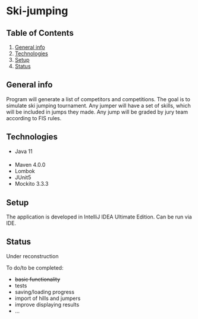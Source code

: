 # Ski-jumping

## Table of Contents
1. [General info](#General-info)
2. [Technologies](#Technologies)
3. [Setup](#Setup)
4. [Status](#Status)

## General info
Program will generate a list of competitors and competitions. The goal is to simulate ski jumping tournament.
Any jumper will have a set of skills, which will be included in jumps they made.
Any jump will be graded by jury team according to FIS rules.

## Technologies
- Java 11
####
- Maven 4.0.0
- Lombok 
- JUnit5
- Mockito 3.3.3

## Setup
The application is developed in IntelliJ IDEA Ultimate Edition.
Can be run via IDE. 


## Status
Under reconstruction

To do/to be completed:
* ~~basic functionality~~
* tests
* saving/loading progress
* import of hills and jumpers
* improve displaying results  
* ...

